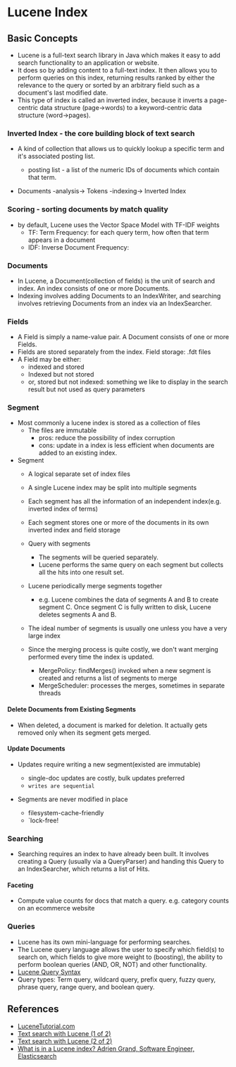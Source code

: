 # Lucene Index

## Basic Concepts
* Lucene is a full-text search library in Java which makes it easy to add search functionality to an application or website.
* It does so by adding content to a full-text index. It then allows you to perform queries on this index, returning results ranked by either the relevance to the query or sorted by an arbitrary field such as a document's last modified date.
* This type of index is called an inverted index, because it inverts a page-centric data structure (page->words) to a keyword-centric data structure (word->pages).

### Inverted Index - the core building block of text search
* A kind of collection that allows us to quickly lookup a specific term and it's associated posting list.
	* posting list - a list of the numeric IDs of documents which contain that term.

* Documents -analysis-> Tokens -indexing-> Inverted Index

### Scoring - sorting documents by match quality
* by default, Lucene uses the Vector Space Model with TF-IDF weights
	* TF: Term Frequency: for each query term, how often that term appears in a document
	* IDF: Inverse Document Frequency:

### Documents
* In Lucene, a Document(collection of fields) is the unit of search and index. An index consists of one or more Documents.	
* Indexing involves adding Documents to an IndexWriter, and searching involves retrieving Documents from an index via an IndexSearcher.

### Fields
* A Field is simply a name-value pair. A Document consists of one or more Fields.
* Fields are stored separately from the index. Field storage: .fdt files
* A Field may be either:
    * indexed and stored
    * Indexed but not stored
    * or, stored but not indexed: something we like to display in the search result but not used as query parameters

	
### Segment
* Most commonly a lucene index is stored as a collection of files
	* The files are immutable
		* pros: reduce the possibility of index corruption
		* cons: update in a index is less efficient
			 when documents are added to an existing index.
* Segment
	* A logical separate set of index files
	* A single Lucene index may be split into multiple segments
	* Each segment has all the information of an independent index(e.g. inverted index of terms)
	* Each segment stores one or more of the documents in its own inverted index and field storage
	* Query with segments
		* The segments will be queried separately.
		* Lucene performs the same query on each segment but collects all the hits into one result set.

	* Lucene periodically merge segments together
		* e.g. Lucene combines the data of segments A and B to create segment C. Once segment C is fully written to disk, Lucene deletes segments A and B.
	* The ideal number of segments is usually one unless you have a very large index
	* Since the merging process is quite costly, we don't want merging performed every time the index is updated.
		* MergePolicy: findMerges() invoked when a new segment is created and returns a list of segments to merge
		* MergeScheduler: processes the merges, sometimes in separate threads

#### Delete Documents from Existing Segments
* When deleted, a document is marked for deletion. It actually gets removed only when its segment gets merged.

#### Update Documents
 * Updates require writing a new segment(existed are immutable)
	* single-doc updates are costly, bulk updates preferred
	* `writes are sequential`
	
* Segments are never modified in place
   	* filesystem-cache-friendly
   	* `lock-free!
	
### Searching
* Searching requires an index to have already been built. It involves creating a Query (usually via a QueryParser) and handing this Query to an IndexSearcher, which returns a list of Hits.

#### Faceting
* Compute value counts for docs that match a query. e.g. category counts on an ecommerce website

### Queries
* Lucene has its own mini-language for performing searches. 
* The Lucene query language allows the user to specify which field(s) to search on, which fields to give more weight to (boosting), the ability to perform boolean queries (AND, OR, NOT) and other functionality. 
* [Lucene Query Syntax](http://www.lucenetutorial.com/lucene-query-syntax.html)
* Query types: Term query, wildcard query, prefix query, fuzzy query, phrase query, range query, and boolean query.

## References
* [LuceneTutorial.com](http://www.lucenetutorial.com/basic-concepts.html)
* [Text search with Lucene (1 of 2)](https://youtu.be/x37B_lCi_gc)
* [Text search with Lucene (2 of 2)](https://youtu.be/fCK9U3L7c8U)
* [What is in a Lucene index? Adrien Grand, Software Engineer, Elasticsearch](https://youtu.be/T5RmMNDR5XI)